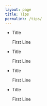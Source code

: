 ```yaml
---
layout: page
title: Tips
permalink: /tips/
---
```



<div class="container">
  <div class="section">
  <div class="col s12">

   <ul class="collection">
    <li class="collection-item avatar">
      <i class="mdi-alert-error circle"></i>
      <span class="title">Title</span>
      <p>First Line</p>
    </li>
    <li class="collection-item avatar">
      <i class="mdi-file-folder circle"></i>
      <span class="title">Title</span>
      <p>First Line</p>
    </li>
    <li class="collection-item avatar">
      <i class="mdi-action-assessment circle green"></i>
      <span class="title">Title</span>
      <p>First Line</p>
    </li>
    <li class="collection-item avatar">
      <i class="mdi-av-play-arrow circle red"></i>
      <span class="title">Title</span>
      <p>First Line</p>
    </li>
  </ul>

  </div>
  </div>
  </div>

